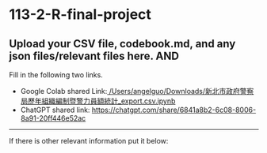 # 113-2-R-final-project

Upload your CSV file, codebook.md, and any json files/relevant files here. AND 
---
Fill in the following two links.

 - Google Colab shared Link:[ /Users/angelguo/Downloads/新北市政府警察局歷年組織編制暨警力員額統計_export.csv.ipynb](https://colab.research.google.com/drive/1yad38e9XWMpQBcXyfTQXorR8b31w-nJv#scrollTo=ztwwyMBd-YrH&line=1&uniqifier=1)
 - ChatGPT shared link:  https://chatgpt.com/share/6841a8b2-6c08-8006-8a91-20ff446e52ac

---
If there is other relevant information put it below:

